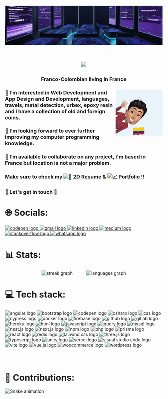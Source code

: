 ![Preview Image](https://github.com/0Memo/0Memo/blob/main/fondo.png)

<h1 align="center">
  <a href="https://git.io/typing-svg">
    <img src="https://readme-typing-svg.herokuapp.com?font=Workbench&size=40&center=true&vCenter=true&color=16101B&width=500&height=70&duration=8000&lines=Hello+there!+🌴;+I'm+Guillermo;" />
  </a>
</h1>

<h3 align="center">Franco-Colombian living in France</h3>

###

<img align="right" height="150" src="avatar.jpg"  />

###

<h3 align="left">👀 I’m interested in Web Development and App Design and Development, languages, travels, metal detection, urbex, epoxy resin and I have a collection of old and foreign coins.</h3>

###

<h3 align="left">🚀 I’m looking forward to ever further improving my computer programming knowledge.</h3>

###

<h3 align="left">👷 I’m available to collaborate on any project, i'm based in France but location is not a major problem.</h3>

###

<h3 align="left">
  Make sure to check my
  <a href="https://guillermo-web.fr/cv2D/" target="_blank">
    <img src="https://img.shields.io/badge/📄%202D%20Resume-%2316101B?style=plastic&color=16101B" alt="📄 2D Resume" height="26">
  </a> & 
  <a href="https://portfolio-omega-seven-37.vercel.app/" target="_blank">
    <img src="https://img.shields.io/badge/📈%20Portfolio-%2316101B?style=plastic&color=16101B" alt="📈 Portfolio" height="26">
  </a> !!
</h3>

###

<h3 align="left">💬 Let's get in touch 💬</h3>

###

<h1 align="left">🌐 Socials:</h1>

###

<div align="left">
  <a href="https://codepen.io/Cali85" target="_blank">
    <img src="https://img.shields.io/static/v1?message=Codepen&logo=codepen&label=&color=000000&logoColor=white&labelColor=&style=for-the-badge" height="35" alt="codepen logo"  />
  </a>
  <a href=mailto:"guillaume.mehats@gmail.com" target="_blank">
    <img src="https://img.shields.io/static/v1?message=Gmail&logo=gmail&label=&color=D14836&logoColor=white&labelColor=&style=for-the-badge" height="35" alt="gmail logo"  />
  </a>
  <a href="https://www.linkedin.com/in/guillaume-mehats/" target="_blank">
    <img src="https://img.shields.io/static/v1?message=LinkedIn&logo=linkedin&label=&color=0077B5&logoColor=white&labelColor=&style=for-the-badge" height="35" alt="linkedin logo"  />
  </a>
  <a href="https://medium.com/@guillaume.mehats" target="_blank">
    <img src="https://img.shields.io/static/v1?message=Medium&logo=medium&label=&color=12100E&logoColor=white&labelColor=&style=for-the-badge" height="35" alt="medium logo"  />
  </a>
  <a href="https://stackoverflow.com/users/18542563/guillermo" target="_blank">
    <img src="https://img.shields.io/static/v1?message=Stackoverflow&logo=stackoverflow&label=&color=FE7A16&logoColor=white&labelColor=&style=for-the-badge" height="35" alt="stackoverflow logo"  />
  </a>
  <a href="https://wa.me/33627723505" target="_blank">
    <img src="https://img.shields.io/static/v1?message=Whatsapp&logo=whatsapp&label=&color=25D366&logoColor=white&labelColor=&style=for-the-badge" height="35" alt="whatsapp logo"  />
  </a>
</div>

###

<h1 align="left">📊 Stats:</h1>

###

<div align="center">
  <img src="https://streak-stats.demolab.com?user=0Memo&locale=en&mode=daily&theme=midnight-purple&hide_border=false&border_radius=5" height="150" alt="streak graph" hspace="20"  />
  <img src="https://github-readme-stats.vercel.app/api/top-langs?username=0Memo&locale=en&hide_title=false&layout=compact&card_width=320&langs_count=5&theme=midnight-purple&hide_border=false" height="150" alt="languages graph" hspace="20" />
</div>

###

<h1 align="left">💻 Tech stack:</h1>

###

<div align="left">
  <img src="https://img.shields.io/badge/Angular-%23DD0031.svg?logo=angular&logoColor=white&labelColor=&style=for-the-badge" height="35" alt="angular logo"  />
  <img src="https://img.shields.io/badge/Bootstrap-7952B3?logo=bootstrap&logoColor=fff&labelColor=&style=for-the-badge" height="35" alt="bootstrap logo"  />
  <img src="https://img.shields.io/badge/CodePen-white?&logo=codepen&logoColor=black&labelColor=&style=for-the-badge" height="35" alt="codepen logo"  />
  <img src="https://custom-icon-badges.demolab.com/badge/C%23-%23239120.svg?logo=cshrp&logoColor=white&labelColor=&style=for-the-badge" height="35" alt="csharp logo"  />
  <img src="https://img.shields.io/badge/CSS-1572B6?logo=css3&logoColor=fff&labelColor=&style=for-the-badge" height="35" alt="css logo"  />
  <img src="https://img.shields.io/badge/Cypress-69D3A7?logo=cypress&logoColor=fff&labelColor=&style=for-the-badge" height="35" alt="cypress logo"  />
  <img src="https://img.shields.io/badge/Docker-2496ED?logo=docker&logoColor=fff&labelColor=&style=for-the-badge" height="35" alt="docker logo"  />
  <img src="https://img.shields.io/badge/Firebase-039BE5?logo=Firebase&logoColor=white&labelColor=&style=for-the-badge" height="35" alt="firebase logo"  />
  <img src="https://img.shields.io/badge/GitHub-%23121011.svg?logo=github&logoColor=white&labelColor=&style=for-the-badge" height="35" alt="github logo"  />
  <img src="https://img.shields.io/badge/GitLab-FC6D26?logo=gitlab&logoColor=fff&labelColor=&style=for-the-badge" height="35" alt="gitlab logo"  />
  <img src="https://img.shields.io/badge/Heroku-430098?logo=heroku&logoColor=fffe&labelColor=&style=for-the-badge" height="35" alt="heroku logo"  />
  <img src="https://img.shields.io/badge/HTML-%23E34F26.svg?logo=html5&logoColor=white&labelColor=&style=for-the-badge" height="35" alt="html logo"  />
  <img src="https://img.shields.io/badge/JavaScript-F7DF1E?logo=javascript&logoColor=000&labelColor=&style=for-the-badge" height="35" alt="javascript logo"  />
  <img src="https://img.shields.io/badge/jQuery-0769AD?logo=jquery&logoColor=fff&labelColor=&style=for-the-badge" height="35" alt="jquery logo"  />
  <img src="https://img.shields.io/badge/MySQL-4479A1?logo=mysql&logoColor=fff&labelColor=&style=for-the-badge" height="35" alt="mysql logo"  />
  <img src="https://img.shields.io/badge/Nest.js-%23E0234E.svg?logo=nestjs&logoColor=white&labelColor=&style=for-the-badge" height="35" alt="nest.js logo"  />
  <img src="https://img.shields.io/badge/Next.js-black?logo=next.js&logoColor=white&labelColor=&style=for-the-badge" height="35" alt="next.js logo"  />
  <img src="https://img.shields.io/badge/npm-CB3837?logo=npm&logoColor=fff&labelColor=&style=for-the-badge" height="35" alt="npm logo"  />
  <img src="https://img.shields.io/badge/php-%23777BB4.svg?&logo=php&logoColor=white&labelColor=&style=for-the-badge" height="35" alt="php logo"  />
  <img src="https://img.shields.io/badge/Prisma-2D3748?logo=prisma&logoColor=white&labelColor=&style=for-the-badge" height="35" alt="prisma logo"  />
  <img src="https://img.shields.io/badge/React-%2320232a.svg?logo=react&logoColor=%2361DAFB&labelColor=&style=for-the-badge" height="35" alt="react logo"  />
  <img src="https://img.shields.io/badge/Redis-%23DD0031.svg?logo=redis&logoColor=white&labelColor=&style=for-the-badge" height="35" alt="redis logo"  />
  <img src="https://img.shields.io/badge/Tailwind%20CSS-%2338B2AC.svg?logo=tailwind-css&logoColor=white&labelColor=&style=for-the-badge" height="35" alt="tailwind css logo"  />
  <img src="https://img.shields.io/badge/Three.js-000?logo=threedotjs&logoColor=fff&labelColor=&style=for-the-badge" height="35" alt="three.js logo"  />
  <img src="https://img.shields.io/badge/TypeScript-3178C6?logo=typescript&logoColor=fff&labelColor=&style=for-the-badge" height="35" alt="typescript logo"  />
  <img src="https://img.shields.io/badge/Unity-%23000000.svg?logo=unity&logoColor=white&labelColor=&style=for-the-badge" height="35" alt="unity logo"  />
  <img src="https://img.shields.io/badge/Vercel-%23000000.svg?logo=vercel&logoColor=white&labelColor=&style=for-the-badge" height="35" alt="vercel logo"  />
  <img src="https://custom-icon-badges.demolab.com/badge/Visual%20Studio%20Code-0078d7.svg?logo=vsc&logoColor=white&labelColor=&style=for-the-badge" height="35" alt="visual studio code logo"  />
  <img src="https://img.shields.io/badge/Vite-646CFF?logo=vite&logoColor=fff&labelColor=&style=for-the-badge" height="35" alt="vite logo"  />
  <img src="https://img.shields.io/badge/Vue.js-4FC08D?logo=vuedotjs&logoColor=fff&labelColor=&style=for-the-badge" height="35" alt="vue.js logo"  />
  <img src="https://img.shields.io/badge/WooCommerce-96588A?logo=woocommerce&logoColor=fff&labelColor=&style=for-the-badge" height="35" alt="woocommerce logo"  />
  <img src="https://img.shields.io/badge/WordPress-%2321759B.svg?logo=wordpress&logoColor=white&labelColor=&style=for-the-badge" height="35" alt="wordpress logo"  />
</div>

###

<br clear="both">

<h1 align="left">🐍 Contributions:</h1>

<picture>
  <source media="(prefers-color-scheme: dark)" srcset="https://raw.githubusercontent.com/0Memo/0Memo/output/github-snake-dark.svg" alt="Snake dark" />
  <source media="(prefers-color-scheme: light)" srcset="https://raw.githubusercontent.com/0Memo/0Memo/output/github-snake.svg" alt="Snake light" />
  <img src="https://raw.githubusercontent.com/0Memo/0Memo/output/snake.svg" alt="Snake animation" />
</picture>

###

<!---
0Memo/0Memo is a ✨ special ✨ repository because its `README.md` (this file) appears on your GitHub profile.
You can click the Preview link to take a look at your changes.
--->
